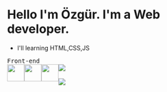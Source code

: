 <h1>Hello I'm Özgür. I'm a Web developer.</h1>

- I'll learning HTML,CSS,JS

<kbd>
<kbd>
Front-end
</kbd><br>
<img width="40px" style="background:transparent;float:left" src="https://raw.githubusercontent.com/yurijserrano/Github-Profile-Readme-Logos/f994c418a134b58c4aec11152f6a4a33fa89da26/others/html.svg">
<img width="40px" style="background:transparent;float:left" src="https://raw.githubusercontent.com/yurijserrano/Github-Profile-Readme-Logos/f994c418a134b58c4aec11152f6a4a33fa89da26/others/css.svg">
<img width="40px"  style="background:transparent;float:left" src="https://raw.githubusercontent.com/yurijserrano/Github-Profile-Readme-Logos/f994c418a134b58c4aec11152f6a4a33fa89da26/programming%20languages/javascript.svg">
</kbd>
 <img src="https://github-readme-streak-stats.herokuapp.com/?user=Alpha1707&theme=github-dark&show_icons=true"/><br><br>
<img src="https://github-profile-trophy.vercel.app/?username=Alpha1707&theme=onedark" />

